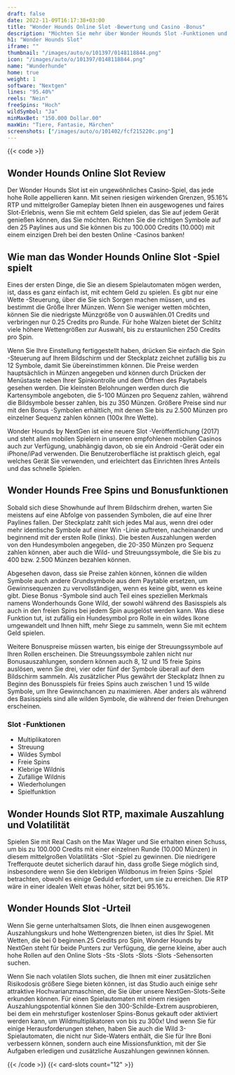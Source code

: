 ```yaml
---
draft: false
date: 2022-11-09T16:17:38+03:00
title: "Wonder Hounds Online Slot -Bewertung und Casino -Bonus"
description: "Möchten Sie mehr über Wonder Hounds Slot -Funktionen und Auszahlungen erfahren? Unabhängig bewertet Slot -Spiele!"
h1: "Wonder Hounds Slot"
iframe: ""
thumbnail: "/images/auto/o/101397/0148118844.png"
icon: "/images/auto/o/101397/0148118844.png"
name: "Wunderhunde"
home: true
weight: 1
software: "Nextgen"
lines: "95.40%"
reels: "Nein"
freeSpins: "Hoch"
wildSymbol: "Ja"
minMaxBet: "150.000 Dollar.00"
maxWin: "Tiere, Fantasie, Märchen"
screenshots: ["/images/auto/o/101402/fcf215220c.png"]
---
```


{{< code >}}<h2>Wonder Hounds Online Slot Review</h2><p>Der Wonder Hounds Slot ist ein ungewöhnliches Casino-Spiel, das jede hohe Rolle appellieren kann.  Mit seinen riesigen wirkenden Grenzen, 95.16% RTP und mittelgroßer Gameplay bieten Ihnen ein ausgewogenes und faires Slot-Erlebnis, wenn Sie mit echtem Geld spielen, das Sie auf jedem Gerät genießen können, das Sie möchten. Richten Sie die richtigen Symbole auf den 25 Paylines aus und Sie können bis zu 100.000 Credits (10.000) mit einem einzigen Dreh bei den besten Online -Casinos banken!</p><h2>Wie man das Wonder Hounds Online Slot -Spiel spielt</h2><p>Eines der ersten Dinge, die Sie an diesem Spielautomaten mögen werden, ist, dass es ganz einfach ist, mit echtem Geld zu spielen. Es gibt nur eine Wette -Steuerung, über die Sie sich Sorgen machen müssen, und es bestimmt die Größe Ihrer Münzen. Wenn Sie weniger wetten möchten, können Sie die niedrigste Münzgröße von 0 auswählen.01 Credits und verbringen nur 0.25 Credits pro Runde. Für hohe Walzen bietet der Schlitz viele höhere Wettengrößen zur Auswahl, bis zu erstaunlichen 250 Credits pro Spin.</p><p>Wenn Sie Ihre Einstellung fertiggestellt haben, drücken Sie einfach die Spin -Steuerung auf Ihrem Bildschirm und der Steckplatz zeichnet zufällig bis zu 12 Symbole, damit Sie übereinstimmen können. Die Preise werden hauptsächlich in Münzen angegeben und können durch Drücken der Menüstaste neben Ihrer Spinkontrolle und dem Öffnen des Paytabels gesehen werden. Die kleinsten Belohnungen werden durch die Kartensymbole angeboten, die 5-100 Münzen pro Sequenz zahlen, während die Bildsymbole besser zahlen, bis zu 350 Münzen. Größere Preise sind nur mit den Bonus -Symbolen erhältlich, mit denen Sie bis zu 2.500 Münzen pro einzelner Sequenz zahlen können (100x Ihre Wette).</p><p>Wonder Hounds by NextGen ist eine neuere Slot -Veröffentlichung (2017) und steht allen mobilen Spielern in unseren empfohlenen mobilen Casinos auch zur Verfügung, unabhängig davon, ob sie ein Android -Gerät oder ein iPhone/iPad verwenden. Die Benutzeroberfläche ist praktisch gleich, egal welches Gerät Sie verwenden, und erleichtert das Einrichten Ihres Anteils und das schnelle Spielen.</p><h2>Wonder Hounds Free Spins und Bonusfunktionen</h2><p>Sobald sich diese Showhunde auf Ihrem Bildschirm drehen, warten Sie meistens auf eine Abfolge von passenden Symbolen, die auf eine Ihrer Paylines fallen. Der Steckplatz zahlt sich jedes Mal aus, wenn drei oder mehr identische Symbole auf einer Win -Linie auftreten, nacheinander und beginnend mit der ersten Rolle (links). Die besten Auszahlungen werden von den Hundesymbolen angegeben, die 20-350 Münzen pro Sequenz zahlen können, aber auch die Wild- und Streuungssymbole, die Sie bis zu 400 bzw. 2.500 Münzen bezahlen können.</p><p>Abgesehen davon, dass sie Preise zahlen können, können die wilden Symbole auch andere Grundsymbole aus dem Paytable ersetzen, um Gewinnsequenzen zu vervollständigen, wenn es keine gibt, wenn es keine gibt. Diese Bonus -Symbole sind auch Teil eines speziellen Merkmals namens Wonderhounds Gone Wild, der sowohl während des Basisspiels als auch in den freien Spins bei jedem Spin ausgelöst werden kann. Was diese Funktion tut, ist zufällig ein Hundesymbol pro Rolle in ein wildes Ikone umgewandelt und Ihnen hilft, mehr Siege zu sammeln, wenn Sie mit echtem Geld spielen.</p><p>Weitere Bonuspreise müssen warten, bis einige der Streuungssymbole auf Ihren Rollen erscheinen. Die Streuungssymbole zahlen nicht nur Bonusauszahlungen, sondern können auch 8, 12 und 15 freie Spins auslösen, wenn Sie drei, vier oder fünf der Symbole überall auf dem Bildschirm sammeln. Als zusätzlicher Plus gewährt der Steckplatz Ihnen zu Beginn des Bonusspiels für freies Spins auch zwischen 1 und 15 wilde Symbole, um Ihre Gewinnchancen zu maximieren. Aber anders als während des Basisspiels sind alle wilden Symbole, die während der freien Drehungen erscheinen.</p><h3>
Slot -Funktionen</h3><ul>
<li></span>
Multiplikatoren</li>
<li></span>
Streuung</li>
<li></span>
Wildes Symbol</li>
<li></span>
Freie Spins</li>
<li></span>
Klebrige Wildnis</li>
<li></span>
Zufällige Wildnis</li>
<li></span>
Wiederholungen</li>
<li></span>
Spielfunktion</li></ul><h2>Wonder Hounds Slot RTP, maximale Auszahlung und Volatilität</h2><p>Spielen Sie mit Real Cash on the Max Wager und Sie erhalten einen Schuss, um bis zu 100.000 Credits mit einer einzelnen Runde (10.000 Münzen) in diesem mittelgroßen Volatilitäts -Slot -Spiel zu gewinnen. Die niedrigere Trefferquote deutet sicherlich darauf hin, dass große Siege möglich sind, insbesondere wenn Sie den klebrigen Wildbonus im freien Spins -Spiel betrachten, obwohl es einige Geduld erfordert, um sie zu erreichen. Die RTP wäre in einer idealen Welt etwas höher, sitzt bei 95.16%.</p><h2>Wonder Hounds Slot -Urteil</h2><p>Wenn Sie gerne unterhaltsamen Slots, die Ihnen einen ausgewogenen Auszahlungskurs und hohe Wettengrenzen bieten, ist dies Ihr Spiel. Mit Wetten, die bei 0 beginnen.25 Credits pro Spin, Wonder Hounds by NextGen steht für beide Punters zur Verfügung, die gerne kleine, aber auch hohe Rollen auf den Online Slots -Sts -Slots -Slots -Slots -Sehensorten suchen.</p><p>Wenn Sie nach volatilen Slots suchen, die Ihnen mit einer zusätzlichen Risikodosis größere Siege bieten können, ist das Studio auch einige sehr attraktive Hochvarianzmaschinen, die Sie über unsere NextGen-Slots-Seite erkunden können. Für einen Spielautomaten mit einem riesigen Auszahlungspotential können Sie den 300-Schilde-Extrem ausprobieren, bei dem ein mehrstufiger kostenloser Spins-Bonus gekauft oder aktiviert werden kann, um Wildmultiplikatoren von bis zu 300x! Und wenn Sie für einige Herausforderungen stehen, haben Sie auch die Wild 3-Spielautomaten, die nicht nur Side-Waters enthält, die Sie für Ihre Boni verbessern können, sondern auch eine Missionsfunktion, mit der Sie Aufgaben erledigen und zusätzliche Auszahlungen gewinnen können.</p>{{< /code >}}
 {{< card-slots count="12" >}}